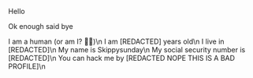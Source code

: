 Hello

Ok enough said bye

I am a human (or am I? 👁⃤)\n
I am [REDACTED] years old\n
I live in [REDACTED]\n
My name is Skippysunday\n
My social security number is [REDACTED]\n
You can hack me by [REDACTED NOPE THIS IS A BAD PROFILE]\n
